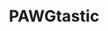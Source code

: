 ---
title: PAWGtastic
crosslinks:
- assholegonewild
- pawg
- tightsqueeze
- gonewildcouples
- McDewjankInvites
- stickylittlekittenn
- AssholeBehindThong
- ThatPerfectAss
- friends
- asstastic
- myult1mateischarging
- theratio
---